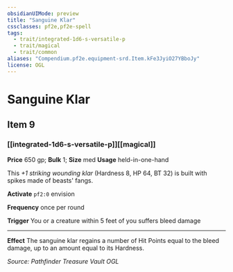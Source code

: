 ```yaml
---
obsidianUIMode: preview
title: "Sanguine Klar"
cssclasses: pf2e,pf2e-spell
tags:
  - trait/integrated-1d6-s-versatile-p
  - trait/magical
  - trait/common
aliases: "Compendium.pf2e.equipment-srd.Item.kFe3JyiO27YBboJy"
license: OGL
---
```

# Sanguine Klar
## Item 9
### [[integrated-1d6-s-versatile-p]][[magical]]


**Price** 650 gp; 
**Bulk** 1; **Size** med
**Usage** held-in-one-hand

This _+1 striking wounding klar_ (Hardness 8, HP 64, BT 32) is built with spikes made of beasts' fangs.

**Activate** `pf2:0` envision

**Frequency** once per round

**Trigger** You or a creature within 5 feet of you suffers bleed damage

* * *

**Effect** The sanguine klar regains a number of Hit Points equal to the bleed damage, up to an amount equal to its Hardness.

*Source: Pathfinder Treasure Vault*
*OGL*